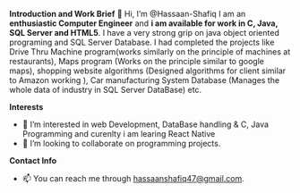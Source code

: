 
**Introduction and Work Brief**
👋 Hi, I’m @Hassaan-Shafiq I am an **enthusiastic Computer Engineer** and **i am available for work in C, Java, SQL Server and HTML5**. 
 I have a very strong grip on java object oriented programing and SQL Server Database. I had completed the projects like Drive Thru 
 Machine program(works similarly on the principle of machines at restaurants), Maps program (Works on the principle similar to google maps), 
 shopping website algorithms (Designed algorithms for client similar to Amazon working ), Car manufacturing System Database (Manages the whole 
 data of industry in SQL Server DataBase) etc.  

**Interests**
- 👀 I’m interested in web Development, DataBase handling & C, Java Programming and curenlty i am learing React Native 
- 💞️ I’m looking to collaborate on programming projects.

**Contact Info**
- 📫 You can reach me through hassaanshafiq47@gmail.com.
